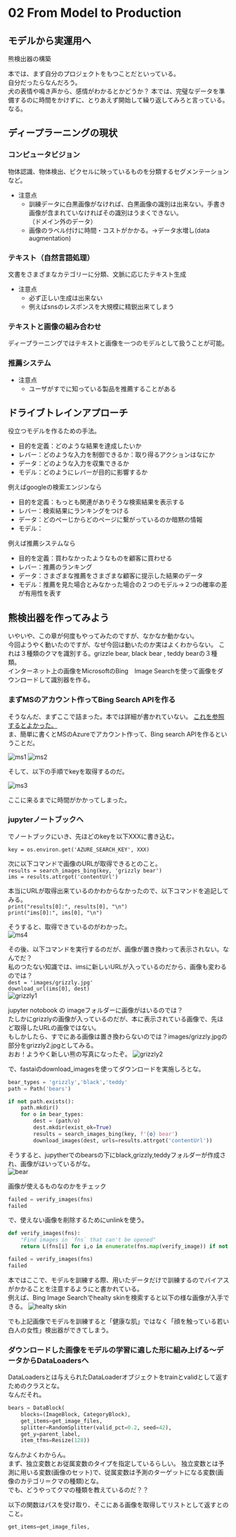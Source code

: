 # 02 From Model to Production
## モデルから実運用へ

熊検出器の構築  

本では、まず自分のプロジェクトをもつことだといっている。  
自分だったらなんだろう。  
犬の表情や鳴き声から、感情がわかるとかどうか？
本では、完璧なデータを準備するのに時間をかけずに、とりあえず開始して繰り返してみろと言っている。  
なる。  

## ディープラーニングの現状

### コンピュータビジョン
物体認識、物体検出、ピクセルに映っているものを分類するセグメンテーションなど。  
* 注意点
  * 訓練データに白黒画像がなければ、白黒画像の識別は出来ない。手書き画像が含まれていなければその識別はうまくできない。  
（ドメイン外のデータ） 
  * 画像のラベル付けに時間・コストがかかる。→データ水増し(data augmentation)
### テキスト（自然言語処理）
文書をさまざまなカテゴリーに分類、文脈に応じたテキスト生成
* 注意点
  * 必ず正しい生成は出来ない
  * 例えばsnsのレスポンスを大規模に精鋭出来てしまう
### テキストと画像の組み合わせ
ディープラーニングではテキストと画像を一つのモデルとして扱うことが可能。  
### 推薦システム
* 注意点
  * ユーザがすでに知っている製品を推薦することがある

## ドライブトレインアプローチ
役立つモデルを作るための手法。
* 目的を定義：どのような結果を達成したいか
* レバー：どのような入力を制御できるか：取り得るアクションはなにか
* データ：どのような入力を収集できるか
* モデル：どのようにレバーが目的に影響するか

例えばgoogleの検索エンジンなら
* 目的を定義：もっとも関連がありそうな検索結果を表示する
* レバー：検索結果にランキングをつける
* データ：どのぺーじからどのページに繋がっているのか暗黙の情報
* モデル：

例えば推薦システムなら
* 目的を定義：買わなかったようなものを顧客に買わせる
* レバー：推薦のランキング
* データ：さまざまな推薦をさまざまな顧客に提示した結果のデータ
* モデル：推薦を見た場合とみなかった場合の２つのモデル→２つの確率の差が有用性を表す

## 熊検出器を作ってみよう
いやいや、この章が何度もやってみたのですが、なかなか動かない。  
今回ようやく動いたのですが、なぜ今回は動いたのか実はよくわからない。
これは３種類のクマを識別する。grizzle bear, black bear , teddy bearの３種類。  
インターネット上の画像をMicrosoftのBing　Image Searchを使って画像をダウンロードして識別器を作る。  

### まずMSのアカウント作ってBing Search APIを作る
そうなんだ、まずここで詰まった。本では詳細が書かれていない。
[これを参照するとよかった。](https://medium.datadriveninvestor.com/fastai-course-chapter-2-on-windows-6ee427c1d2d7)  
ま、簡単に書くとMSのAzureでアカウント作って、Bing search APIを作るということだ。  

![](/images/2021-08-01_1.jpg "ms1")
![](/images/2021-08-01_2.jpg "ms2")  
  
そして、以下の手順でkeyを取得するのだ。  
  
![](/images/2021-08-01_3.jpg "ms3")  

ここに来るまでに時間がかかってしまった。  

### jupyterノートブックへ
でノートブックにいき、先ほどのkeyを以下XXXに書き込む。  

`key = os.environ.get('AZURE_SEARCH_KEY', XXX)`   

次に以下コマンドで画像のURLが取得できるとのこと。  
`results = search_images_bing(key, 'grizzly bear')`  
`ims = results.attrgot('contentUrl')`  

本当にURLが取得出来ているのかわからなかったので、以下コマンドを追記してみる。  
`print("results[0]:", results[0], "\n")`  
`print("ims[0]:", ims[0], "\n")`  

そうすると、取得できているのがわかった。   
![](/images/2021-08-01_4.jpg "ms4")   
  
その後、以下コマンドを実行するのだが、画像が置き換わって表示されない。なんでだ？   
私のつたない知識では、imsに新しいURLが入っているのだから、画像も変わるのでは？  
`dest = 'images/grizzly.jpg'`  
`download_url(ims[0], dest)`  
![](/images/2021-08-01_5.jpg "grizzly1")     
  
jupyter notobook の imageフォルダーに画像がはいるのでは？  
たしかにgrizzlyの画像が入っているのだが、本に表示されている画像で、先ほど取得したURLの画像ではない。  
もしかしたら、すでにある画像は置き換わらないのでは？images/grizzly.jpgの部分をgrizzly2.jpgとしてみる。  
おお！ようやく新しい熊の写真になったぞ。
![](/images/2021-08-01_6.jpg "grizzly2")   
  
で、fastaiのdownload_imagesを使ってダウンロードを実施しろとな。

```python
bear_types = 'grizzly','black','teddy'
path = Path('bears')
```
```python
if not path.exists():
    path.mkdir()
    for o in bear_types:
        dest = (path/o)
        dest.mkdir(exist_ok=True)
        results = search_images_bing(key, f'{o} bear')
        download_images(dest, urls=results.attrgot('contentUrl'))
```
そうすると、jupytherでのbearsの下にblack,grizzly,teddyフォルダーが作成され、画像がはいっているがな。  
![](/images/2021-08-01_7.jpg "bear")  
  
画像が使えるものなのかをチェック
```python
failed = verify_images(fns)
failed
```
で、使えない画像を削除するためにunlinkを使う。
```python
def verify_images(fns):
    "Find images in `fns` that can't be opened"
    return L(fns[i] for i,o in enumerate(fns.map(verify_image)) if not o)

failed = verify_images(fns)
failed
```
  
  
本ではここで、モデルを訓練する際、用いたデータだけで訓練するのでバイアスがかかることを注意するようにと書かれている。  
例えば、Bing Image Searchでhealty skinを検索すると以下の様な画像が入手できる。
![](/images/healty_skin.jpg "healty skin")   

でも上記画像でモデルを訓練すると「健康な肌」ではなく「顔を触っている若い白人の女性」検出器ができてしまう。

### ダウンロードした画像をモデルの学習に適した形に組み上げる～データからDataLoadersへ
DataLoadersとは与えられたDataLoaderオブジェクトをtrainとvalidとして返すためのクラスとな。  
なんだそれ。  

```python
bears = DataBlock(
    blocks=(ImageBlock, CategoryBlock), 
    get_items=get_image_files, 
    splitter=RandomSplitter(valid_pct=0.2, seed=42),
    get_y=parent_label,
    item_tfms=Resize(128))
 ```
   
なんかよくわからん。  
まず、独立変数とお従属変数のタイプを指定しているらしい。 
独立変数とは予測に用いる変数(画像のセット)で、従属変数は予測のターゲットになる変数(画像のカテゴリ＝クマの種類)とな。  
でも、どうやってクマの種類を教えているのだ？？   
  
以下の関数はパスを受け取り、そこにある画像を取得してリストとして返すとのこと。  
```python
get_items=get_image_files, 
```

